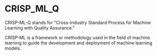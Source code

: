 # CRISP_ML_Q
CRISP-ML-Q stands for "Cross-Industry Standard Process for Machine Learning with Quality Assurance."

CRISP-ML is a framework or methodology used in the field of machine learning to guide the development and deployment of machine learning models.
